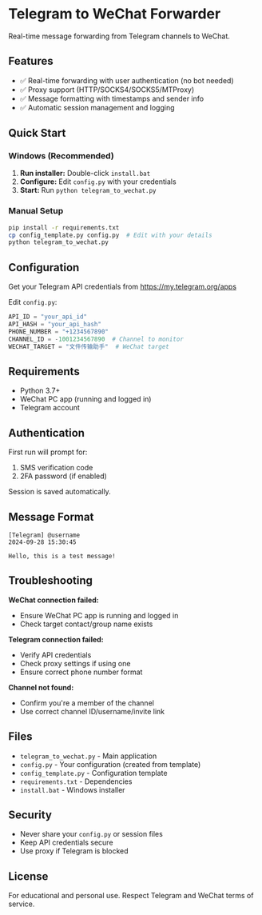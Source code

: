 # Telegram to WeChat Forwarder

Real-time message forwarding from Telegram channels to WeChat.

## Features
- ✅ Real-time forwarding with user authentication (no bot needed)
- ✅ Proxy support (HTTP/SOCKS4/SOCKS5/MTProxy)  
- ✅ Message formatting with timestamps and sender info
- ✅ Automatic session management and logging

## Quick Start

### Windows (Recommended)
1. **Run installer:** Double-click `install.bat`
2. **Configure:** Edit `config.py` with your credentials
3. **Start:** Run `python telegram_to_wechat.py`

### Manual Setup
```bash
pip install -r requirements.txt
cp config_template.py config.py  # Edit with your details
python telegram_to_wechat.py
```

## Configuration

Get your Telegram API credentials from https://my.telegram.org/apps

Edit `config.py`:
```python
API_ID = "your_api_id"
API_HASH = "your_api_hash"  
PHONE_NUMBER = "+1234567890"
CHANNEL_ID = -1001234567890  # Channel to monitor
WECHAT_TARGET = "文件传输助手"  # WeChat target
```

## Requirements
- Python 3.7+
- WeChat PC app (running and logged in)
- Telegram account

## Authentication
First run will prompt for:
1. SMS verification code
2. 2FA password (if enabled)

Session is saved automatically.

## Message Format
```
[Telegram] @username
2024-09-28 15:30:45

Hello, this is a test message!
```

## Troubleshooting

**WeChat connection failed:**
- Ensure WeChat PC app is running and logged in
- Check target contact/group name exists

**Telegram connection failed:**
- Verify API credentials
- Check proxy settings if using one
- Ensure correct phone number format

**Channel not found:**
- Confirm you're a member of the channel
- Use correct channel ID/username/invite link

## Files
- `telegram_to_wechat.py` - Main application
- `config.py` - Your configuration (created from template)
- `config_template.py` - Configuration template
- `requirements.txt` - Dependencies
- `install.bat` - Windows installer

## Security
- Never share your `config.py` or session files
- Keep API credentials secure
- Use proxy if Telegram is blocked

## License
For educational and personal use. Respect Telegram and WeChat terms of service.